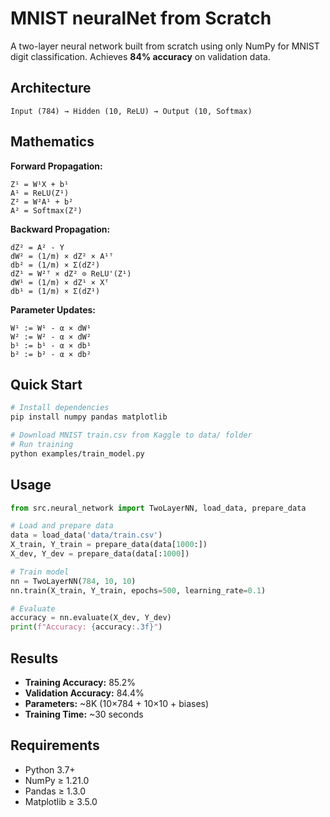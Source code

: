 # MNIST neuralNet from Scratch

A two-layer neural network built from scratch using only NumPy for MNIST digit classification. Achieves **84% accuracy** on validation data.

## Architecture

```
Input (784) → Hidden (10, ReLU) → Output (10, Softmax)
```

## Mathematics

**Forward Propagation:**
```
Z¹ = W¹X + b¹
A¹ = ReLU(Z¹)
Z² = W²A¹ + b²
A² = Softmax(Z²)
```

**Backward Propagation:**
```
dZ² = A² - Y
dW² = (1/m) × dZ² × A¹ᵀ
db² = (1/m) × Σ(dZ²)
dZ¹ = W²ᵀ × dZ² ⊙ ReLU'(Z¹)
dW¹ = (1/m) × dZ¹ × Xᵀ
db¹ = (1/m) × Σ(dZ¹)
```

**Parameter Updates:**
```
W¹ := W¹ - α × dW¹
W² := W² - α × dW²
b¹ := b¹ - α × db¹
b² := b² - α × db²
```

## Quick Start

```bash
# Install dependencies
pip install numpy pandas matplotlib

# Download MNIST train.csv from Kaggle to data/ folder
# Run training
python examples/train_model.py
```

## Usage

```python
from src.neural_network import TwoLayerNN, load_data, prepare_data

# Load and prepare data
data = load_data('data/train.csv')
X_train, Y_train = prepare_data(data[1000:])
X_dev, Y_dev = prepare_data(data[:1000])

# Train model
nn = TwoLayerNN(784, 10, 10)
nn.train(X_train, Y_train, epochs=500, learning_rate=0.1)

# Evaluate
accuracy = nn.evaluate(X_dev, Y_dev)
print(f"Accuracy: {accuracy:.3f}")
```

## Results

- **Training Accuracy:** 85.2%
- **Validation Accuracy:** 84.4%
- **Parameters:** ~8K (10×784 + 10×10 + biases)
- **Training Time:** ~30 seconds

## Requirements

- Python 3.7+
- NumPy ≥ 1.21.0
- Pandas ≥ 1.3.0  
- Matplotlib ≥ 3.5.0

